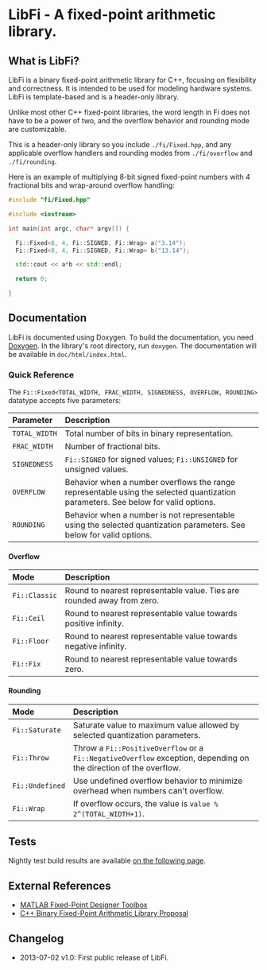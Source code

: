 # LibFi - A fixed-point arithmetic library.

## What is LibFi?

LibFi is a binary fixed-point arithmetic library for C++, focusing on flexibility and correctness. It is intended to be used for modeling hardware systems. LibFi is template-based and is a header-only library.

Unlike most other C++ fixed-point libraries, the word length in Fi does not have to be a power of two, and the overflow behavior and rounding mode are customizable.

This is a header-only library so you include `./fi/Fixed.hpp`, and any applicable overflow handlers and rounding modes from `./fi/overflow` and `./fi/rounding`.

Here is an example of multiplying 8-bit signed fixed-point numbers with 4 fractional bits and wrap-around overflow handling:
```cpp
#include "fi/Fixed.hpp"

#include <iostream>

int main(int argc, char* argv[]) {

  Fi::Fixed<8, 4, Fi::SIGNED, Fi::Wrap> a("3.14");
  Fi::Fixed<8, 4, Fi::SIGNED, Fi::Wrap> b("13.14");

  std::cout << a*b << std::endl;

  return 0;

}
```

## Documentation
LibFi is documented using Doxygen. To build the documentation, you need [Doxygen](http://www.doxygen.org). In the library's root directory, run `doxygen`. The documentation will be available in `doc/html/index.html`.

### Quick Reference
The `Fi::Fixed<TOTAL_WIDTH, FRAC_WIDTH, SIGNEDNESS, OVERFLOW, ROUNDING>` datatype accepts five parameters: 

| Parameter | Description |
|:------------|:------------|
| `TOTAL_WIDTH` | Total number of bits in binary representation. |
| `FRAC_WIDTH`  | Number of fractional bits. |
| `SIGNEDNESS`  | `Fi::SIGNED` for signed values; `Fi::UNSIGNED` for unsigned values. |
| `OVERFLOW`    | Behavior when a number overflows the range representable using the selected quantization parameters. See below for valid options. |
| `ROUNDING`    | Behavior when a number is not representable using the selected quantization parameters. See below for valid options. |

#### Overflow

| Mode | Description |
|:------------|:------------|
| `Fi::Classic` | Round to nearest representable value. Ties are rounded away from zero. |
| `Fi::Ceil`    | Round to nearest representable value towards positive infinity. |
| `Fi::Floor`   | Round to nearest representable value towards negative infinity. |
| `Fi::Fix`     | Round to nearest representable value towards zero. |

#### Rounding

| Mode | Description |
|:------------|:------------|
| `Fi::Saturate`  | Saturate value to maximum value allowed by selected quantization parameters. |
| `Fi::Throw`     | Throw a `Fi::PositiveOverflow` or a `Fi::NegativeOverflow` exception, depending on the direction of the overflow. |
| `Fi::Undefined` | Use undefined overflow behavior to minimize overhead when numbers can't overflow. |
| `Fi::Wrap`      | If overflow occurs, the value is `value % 2^(TOTAL_WIDTH+1)`. |
 
## Tests
Nightly test build results are available [on the following page](http://my.cdash.org/index.php?project=LibFi).

## External References
* [MATLAB Fixed-Point Designer Toolbox](http://www.mathworks.com/help/fixedpoint/ref/_f46184.html)
* [C++ Binary Fixed-Point Arithmetic Library Proposal](http://www.open-std.org/jtc1/sc22/wg21/docs/papers/2012/n3352.html)

## Changelog
* 2013-07-02 v1.0: First public release of LibFi.
